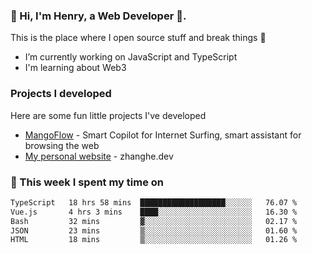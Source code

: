 <!-- [![Click to enter my website](https://github.com/zh30/zh30/assets/7930156/bb82b0df-3fb8-4136-8522-734cd2b27f6a)](https://blog.zhanghe.dev) -->

### 👋 Hi, I'm Henry, a Web Developer 🚀.

This is the place where I open source stuff and break things :rofl:

- I’m currently working on JavaScript and TypeScript
- I'm learning about Web3

### Projects I developed

Here are some fun little projects I've developed

- [MangoFlow](https://mangoflow.chat/) - Smart Copilot for Internet Surfing, smart assistant for browsing the web
- [My personal website](https://zhanghe.dev) - zhanghe.dev

### 💪 This week I spent my time on

<!--START_SECTION:waka-->

```txt
TypeScript   18 hrs 58 mins  ███████████████████░░░░░░   76.07 %
Vue.js       4 hrs 3 mins    ████░░░░░░░░░░░░░░░░░░░░░   16.30 %
Bash         32 mins         ▓░░░░░░░░░░░░░░░░░░░░░░░░   02.17 %
JSON         23 mins         ▒░░░░░░░░░░░░░░░░░░░░░░░░   01.60 %
HTML         18 mins         ▒░░░░░░░░░░░░░░░░░░░░░░░░   01.26 %
```

<!--END_SECTION:waka-->
